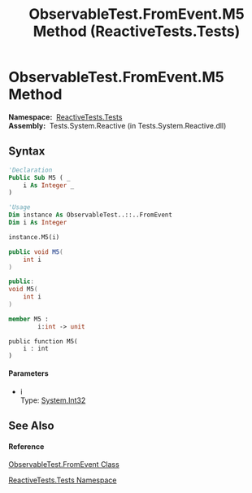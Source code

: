 ﻿---
title: ObservableTest.FromEvent.M5 Method  (ReactiveTests.Tests)
TOCTitle: M5 Method
ms:assetid: M:ReactiveTests.Tests.ObservableTest.FromEvent.M5(System.Int32)
ms:mtpsurl: https://msdn.microsoft.com/en-us/library/reactivetests.tests.observabletest.fromevent.m5(v=VS.103)
ms:contentKeyID: 36620217
ms.date: 06/28/2011
mtps_version: v=VS.103
f1_keywords:
- ReactiveTests.Tests.ObservableTest.FromEvent.M5
dev_langs:
- CSharp
- JScript
- VB
- FSharp
- c++
---

# ObservableTest.FromEvent.M5 Method

**Namespace:**  [ReactiveTests.Tests](hh289046\(v=vs.103\).md)  
**Assembly:**  Tests.System.Reactive (in Tests.System.Reactive.dll)

## Syntax

``` vb
'Declaration
Public Sub M5 ( _
    i As Integer _
)
```

``` vb
'Usage
Dim instance As ObservableTest..::..FromEvent
Dim i As Integer

instance.M5(i)
```

``` csharp
public void M5(
    int i
)
```

``` c++
public:
void M5(
    int i
)
```

``` fsharp
member M5 : 
        i:int -> unit 
```

``` jscript
public function M5(
    i : int
)
```

#### Parameters

  - i  
    Type: [System.Int32](https://msdn.microsoft.com/en-us/library/td2s409d)  

## See Also

#### Reference

[ObservableTest.FromEvent Class](hh315394\(v=vs.103\).md)

[ReactiveTests.Tests Namespace](hh289046\(v=vs.103\).md)

